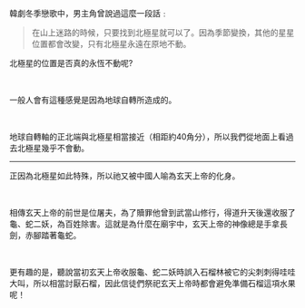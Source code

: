 韓劇冬季戀歌中，男主角曾說過這麼一段話﹕

> 在山上迷路的時候，只要找到北極星就可以了。因為季節變換，其他的星星位置都會改變，只有北極星永遠在原地不動。

北極星的位置是否真的永恆不動呢?

<br />

一般人會有這種感覺是因為地球自轉所造成的。

<br />

地球自轉軸的正北端與北極星相當接近（相距約40角分），所以我們從地面上看過去北極星幾乎不會動。

---

正因為北極星如此特殊，所以祂又被中國人喻為玄天上帝的化身。

<br />

相傳玄天上帝的前世是位屠夫，為了贖罪他曾到武當山修行，得道升天後還收服了龜、蛇二妖，為百姓除害。這就是為什麼在廟宇中，玄天上帝的神像總是手拿長劍，赤腳踏著龜蛇。

<br />

更有趣的是，聽說當初玄天上帝收服龜、蛇二妖時誤入石榴林被它的尖刺刺得哇哇大叫，所以相當討厭石榴，因此信徒們祭祀玄天上帝時都會避免準備石榴這項水果呢！